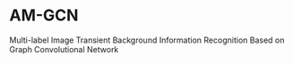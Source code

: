 # AM-GCN
Multi-label Image Transient Background Information Recognition Based on Graph Convolutional Network
